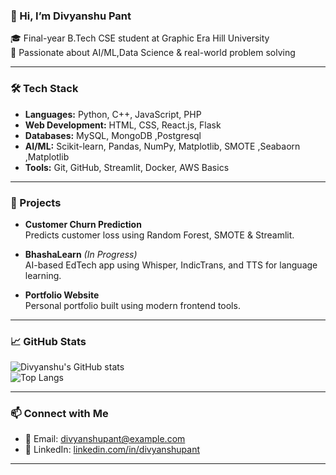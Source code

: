 ### 👋 Hi, I’m Divyanshu Pant

🎓 Final-year B.Tech CSE student at Graphic Era Hill University  
🚀 Passionate about AI/ML,Data Science & real-world problem solving  
 

---

### 🛠 Tech Stack

- **Languages:** Python, C++, JavaScript, PHP  
- **Web Development:** HTML, CSS, React.js, Flask  
- **Databases:** MySQL, MongoDB ,Postgresql 
- **AI/ML:** Scikit-learn, Pandas, NumPy, Matplotlib, SMOTE ,Seabaorn ,Matplotlib
- **Tools:** Git, GitHub, Streamlit, Docker, AWS Basics  

---

### 🚀 Projects

- **Customer Churn Prediction**  
  Predicts customer loss using Random Forest, SMOTE & Streamlit.  

- **BhashaLearn** *(In Progress)*  
  AI-based EdTech app using Whisper, IndicTrans, and TTS for language learning.  

- **Portfolio Website**  
  Personal portfolio built using modern frontend tools.

---

### 📈 GitHub Stats

![Divyanshu's GitHub stats](https://github-readme-stats.vercel.app/api?username=DivyanshuPant&show_icons=true&theme=tokyonight)  
![Top Langs](https://github-readme-stats.vercel.app/api/top-langs/?username=DivyanshuPant&layout=compact&theme=tokyonight)

---

### 📫 Connect with Me

- 📧 Email: divyanshupant@example.com   
- 💼 LinkedIn: [linkedin.com/in/divyanshupant](https://www.linkedin.com/in/divyanshupant)

---



